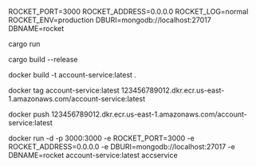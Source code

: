 ROCKET_PORT=3000
ROCKET_ADDRESS=0.0.0.0
ROCKET_LOG=normal
ROCKET_ENV=production
DBURI=mongodb://localhost:27017
DBNAME=rocket


cargo run

cargo build --release

docker build -t account-service:latest .

docker tag account-service:latest 123456789012.dkr.ecr.us-east-1.amazonaws.com/account-service:latest

docker push 123456789012.dkr.ecr.us-east-1.amazonaws.com/account-service:latest

docker run -d -p 3000:3000 -e ROCKET_PORT=3000 -e ROCKET_ADDRESS=0.0.0.0 -e DBURI=mongodb://localhost:27017 -e DBNAME=rocket account-service:latest accservice